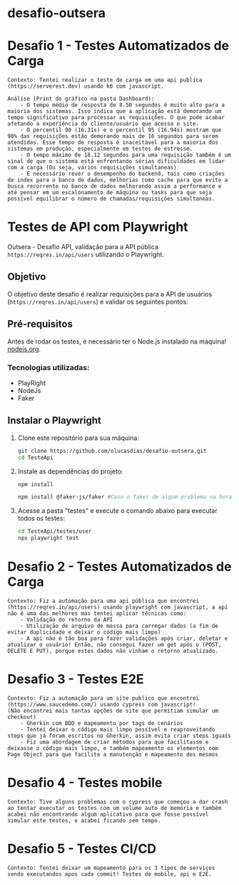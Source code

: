 # desafio-outsera

# Desafio 1 - Testes Automatizados de Carga
    Contexto: Tentei realizar o teste de carga em uma api publica (https://serverest.dev) usando k6 com javascript.

    Análise (Print do gráfico na pasta Dashboard): 
        - O tempo médio de resposta de 8.50 segundos é muito alto para a maioria dos sistemas. Isso indica que a aplicação está demorando um tempo significativo para processar as requisições. O que pode acabar afetando a experiência do cliente/usuário que acessa o site.
        - O percentil 90 (16.31s) e o percentil 95 (16.94s) mostram que 90% das requisições estão demorando mais de 16 segundos para serem atendidas. Esse tempo de resposta é inaceitável para a maioria dos sistemas em produção, especialmente em testes de estresse.
        - O tempo máximo de 18.12 segundos para uma requisição também é um sinal de que o sistema está enfrentando sérias dificuldades em lidar com a carga (Ou seja, vários requisições simultaneas)
        - É necessário rever o desempenho do backend, tais como criações de index para o banco de dados, melhorias como cache para que evite a busca recorrente no banco de dados melhorando assim a performance e até pensar em um escalonamento de máquina ou tasks para que seja possível equilibrar o número de chamadas/requisições simultaneas. 

# Testes de API com Playwright

Outsera - Desafio API, validação para a API pública `https://reqres.in/api/users` utilizando o Playwright.

## Objetivo

O objetivo deste desafio é realizar requisições para a API de usuários (`https://reqres.in/api/users`) e validar os seguintes pontos:

## Pré-requisitos

Antes de rodar os testes, é necessário ter o Node.js instalado na máquina! [nodejs.org](https://nodejs.org/).

### Tecnologias utilizadas:

- PlayRight
- NodeJs
- Faker

## Instalar o Playwright

1. Clone este repositório para sua máquina:

    ```bash
    git clone https://github.com/olucasdias/desafio-outsera.git
    cd TesteApi
    ```

2. Instale as dependências do projeto:

    ```bash
    npm install

    npm install @faker-js/faker #Caso o faker de algum problema na hora de instalar as dependencias
    ```

3. Acesse a pasta "testes" e execute o comando abaixo para executar todos os testes:
    ```bash
    cd TesteApi/testes/user
    npx playwright test
    ```

# Desafio 2 - Testes Automatizados de Carga
    Contexto: Fiz a automação para uma api pública que encontrei (https://reqres.in/api/users) usando playwright com javascript, a api não é uma das melhores mas tentei aplicar técnicas como:
        - Validação do retorno da API
        - Utilização de arquivo de massa para carregar dados (a fim de evitar duplicidade e deixar o código mais limpo)
        - A api não é tão boa para fazer validações após criar, deletar e atualizar o usuário! Então, não consegui fazer um get após o (POST, DELETE E PUT), porque estes dados não vinham o retorno atualizado.

# Desafio 3 - Testes E2E
    Contexto: Fiz a automação para um site publico que encontrei (https://www.saucedemo.com/) usando cypress com javascript! 
    (Não encontrei mais tantas opções de site que permitiam simular um checkout)
        - Gherkin com BDD e mapeamento por tags de cenários
        - Tentei deixar o código mais limpo possível e reaproveitando steps que já foram escritos no Gherkin, assim evita criar steps iguais
        - Fiz uma abordagem de criar métodos para que facilitasse e deixasse o código mais limpo, e também mapeamento os elementos com Page Object para que facilite a manutenção e mapeamento dos mesmos

# Desafio 4 - Testes mobile
    Contexto: Tive alguns problemas com o cypress que começou a dar crash ao tentar executar os testes com um volume auto de memória e também acabei não encontrando algum aplicativo para que fosse possível simular este testes, e acabei ficando sem tempo.

# Desafio 5 - Testes CI/CD
    Contexto: Tentei deixar um mapeamento para os 3 tipos de serviços sendo executandos apos cada commit! Testes de mobile, api e E2E.
